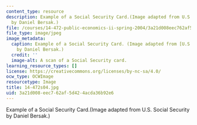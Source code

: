 ```yaml
---
content_type: resource
description: Example of a Social Security Card.(Image adapted from U.S. Social Security
  by Daniel Bersak.)
file: /courses/14-472-public-economics-ii-spring-2004/3a21d008eec762af5d424acda36b92e6_14-472s04.jpg
file_type: image/jpeg
image_metadata:
  caption: Example of a Social Security Card. (Image adapted from [U.S. Social Security](http://www.ssa.gov/)
    by Daniel Bersak.)
  credit: ''
  image-alt: A scan of a Social Security card.
learning_resource_types: []
license: https://creativecommons.org/licenses/by-nc-sa/4.0/
ocw_type: OCWImage
resourcetype: Image
title: 14-472s04.jpg
uid: 3a21d008-eec7-62af-5d42-4acda36b92e6
---
```

Example of a Social Security Card.(Image adapted from U.S. Social Security by Daniel Bersak.)